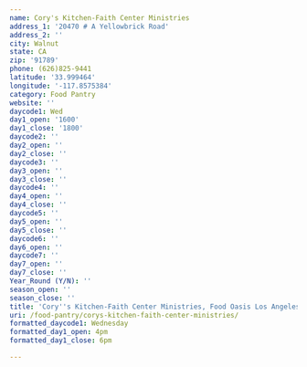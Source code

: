 ```yaml
---
name: Cory's Kitchen-Faith Center Ministries
address_1: '20470 # A Yellowbrick Road'
address_2: ''
city: Walnut
state: CA
zip: '91789'
phone: (626)825-9441
latitude: '33.999464'
longitude: '-117.8575384'
category: Food Pantry
website: ''
daycode1: Wed
day1_open: '1600'
day1_close: '1800'
daycode2: ''
day2_open: ''
day2_close: ''
daycode3: ''
day3_open: ''
day3_close: ''
daycode4: ''
day4_open: ''
day4_close: ''
daycode5: ''
day5_open: ''
day5_close: ''
daycode6: ''
day6_open: ''
daycode7: ''
day7_open: ''
day7_close: ''
Year_Round (Y/N): ''
season_open: ''
season_close: ''
title: 'Cory''s Kitchen-Faith Center Ministries, Food Oasis Los Angeles'
uri: /food-pantry/corys-kitchen-faith-center-ministries/
formatted_daycode1: Wednesday
formatted_day1_open: 4pm
formatted_day1_close: 6pm

---
```

